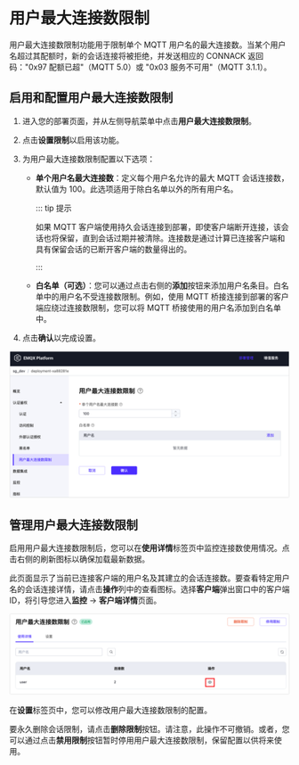 # 用户最大连接数限制

用户最大连接数限制功能用于限制单个 MQTT 用户名的最大连接数。当某个用户名超过其配额时，新的会话连接将被拒绝，并发送相应的 CONNACK 返回码："0x97 配额已超"（MQTT 5.0）或 "0x03 服务不可用"（MQTT 3.1.1）。

## 启用和配置用户最大连接数限制

1. 进入您的部署页面，并从左侧导航菜单中点击**用户最大连接数限制**。

2. 点击**设置限制**以启用该功能。

3. 为用户最大连接数限制配置以下选项：

   - **单个用户名最大连接数**：定义每个用户名允许的最大 MQTT 会话连接数，默认值为 100。此选项适用于除白名单以外的所有用户名。

     ::: tip 提示

     如果 MQTT 客户端使用持久会话连接到部署，即使客户端断开连接，该会话也将保留，直到会话过期并被清除。连接数是通过计算已连接客户端和具有保留会话的已断开客户端的数量得出的。 

     :::

   - **白名单（可选）**：您可以通过点击右侧的**添加**按钮来添加用户名条目。白名单中的用户名不受连接数限制。例如，使用 MQTT 桥接连接到部署的客户端应绕过连接数限制，您可以将 MQTT 桥接使用的用户名添加到白名单中。

4. 点击**确认**以完成设置。

![user_session_limit](./_assets/user_session_limit.png)

## 管理用户最大连接数限制

启用用户最大连接数限制后，您可以在**使用详情**标签页中监控连接数使用情况。点击右侧的刷新图标以确保加载最新数据。

此页面显示了当前已连接客户端的用户名及其建立的会话连接数。要查看特定用户名的会话连接详情，请点击**操作**列中的查看图标。选择**客户端**弹出窗口中的客户端 ID，将引导您进入**监控** -> **客户端详情**页面。

![session_usage_details](./_assets/session_usage_details.png)

在**设置**标签页中，您可以修改用户最大连接数限制的配置。

要永久删除会话限制，请点击**删除限制**按钮。请注意，此操作不可撤销。或者，您可以通过点击**禁用限制**按钮暂时停用用户最大连接数限制，保留配置以供将来使用。